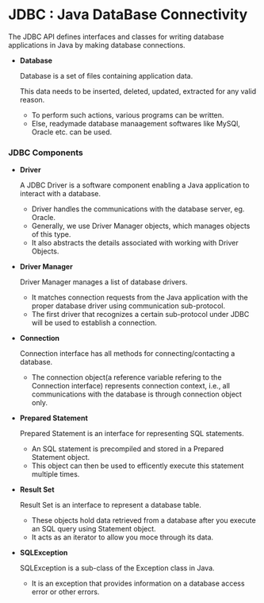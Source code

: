 # JDBC : Java DataBase Connectivity

The JDBC API defines interfaces and classes for writing database applications in Java by making database connections.

- **Database**

   Database is a set of files containing application data.
   
   This data needs to be inserted, deleted, updated, extracted for any valid reason.
   - To perform such actions, various programs can be written.
   - Else, readymade database manaagement softwares like MySQl, Oracle etc. can be used.

### JDBC Components

- **Driver**

   A JDBC Driver is a software component enabling a Java application to interact with a database.
   
   - Driver handles the communications with the database server, eg. Oracle.
   - Generally, we use Driver Manager objects, which manages objects of this type.
   - It also abstracts the details associated with working with Driver Objects.


- **Driver Manager**

   Driver Manager manages a list of database drivers.
   
   - It matches connection requests from the Java application with the proper database driver using communication sub-protocol.
   - The first driver that recognizes a certain sub-protocol under JDBC will be used to establish a connection.


- **Connection**

   Connection interface has all methods for connecting/contacting a database.
   
   - The connection object(a reference variable refering to the Connection interface) represents connection context, i.e., all communications with the database is through       connection object only.
   

- **Prepared Statement**

   Prepared Statement is an interface for representing SQL statements.
   
   - An SQL statement is precompiled and stored in a Prepared Statement object.
   - This object can then be used to efficently execute this statement multiple times.


- **Result Set**

   Result Set is an interface to represent a database table.
   
   - These objects hold data retrieved from a database after you execute an SQL query using Statement object.
   - It acts as an iterator to allow you moce through its data.


- **SQLException**

   SQLException is a sub-class of the Exception class in Java.
   
   - It is an exception that provides information on a database access error or other errors.





